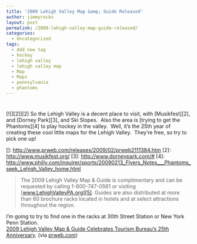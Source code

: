 ```yaml
---
title: '2009 Lehigh Valley Map &amp; Guide Released'
author: jimmyrocks
layout: post
permalink: /2009-lehigh-valley-map-guide-released/
categories:
  - Uncategorized
tags:
  - Add new tag
  - hockey
  - lehigh valley
  - lehigh valley map
  - Map
  - Maps
  - pennsylvania
  - phantoms
---
```

# 

[![][2]][2] 
So the Lehigh Valley is a decent place to visit, with [Musikfest][2], and [Dorney Park][3], and Ski Slopes.  Also the area is [trying to get the Phantoms][4] to play hockey in the valley.  Well, it’s the 25th year of creating these cool little maps for the Lehigh Valley.  They’re free, so try to pick one up!

 []: http://www.prweb.com/releases/2009/02/prweb2111384.htm
 [2]: http://www.musikfest.org/
 [3]: http://www.dorneypark.com/#
 [4]: http://www.philly.com/inquirer/sports/20090213_Flyers_Notes___Phantoms_seek_Lehigh_Valley_home.html

> The 2009 Lehigh Valley Map & Guide is complimentary and can be requested by calling 1-800-747-0561 or visiting [www.LehighValleyPA.org][5]. Guides are also distributed at more than 60 brochure racks located in hotels and at select attractions throughout the region.

 [5]: http://www.lehighvalleypa.org/

I’m going to try to find one in the racks at 30th Street Station or New York Penn Station.  
[2009 Lehigh Valley Map & Guide Celebrates Tourism Bureau’s 25th Anniversary][6]. (via [prweb.com][7])

 [6]: http://www.prweb.com/releases/2009/02/prweb2111384.htm
 [7]: http://www.prweb.com/releases/2009/02/prweb2111384.htm